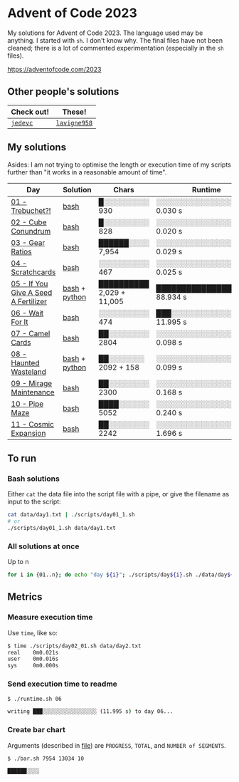 # Advent of Code 2023

My solutions for Advent of Code 2023. The language used may be anything. I started with `sh`. I don't know why. The final files have not been cleaned; there is a lot of commented experimentation (especially in the `sh` files).

<https://adventofcode.com/2023>

## Other people's solutions

| Check out! | These! |
| --- | --- |
| [`jedevc`](https://github.com/jedevc/advent-of-code-2023/) | [`lavigne958`](https://github.com/lavigne958/Adventofcode2023) |

## My solutions

Asides: I am not trying to optimise the length or execution time of my scripts further than "it works in a reasonable amount of time".

| Day | Solution | Chars | Runtime |
| --- | --- | --- | --- |
| [01 - Trebuchet?!] | [bash][01] | █░░░░░░░░░ 930 | <span id="01">░░░░░░░░░░░░░░░░░░░░ 0.030 s</span> |
| [02 - Cube Conundrum] | [bash][02] | █░░░░░░░░░ 828 | <span id="02">░░░░░░░░░░░░░░░░░░░░ 0.020 s</span> |
| [03 - Gear Ratios] | [bash][03] | ██████░░░░ 7,954 | <span id="03">░░░░░░░░░░░░░░░░░░░░ 0.029 s</span> |
| [04 - Scratchcards] | [bash][04] | ░░░░░░░░░░ 467 | <span id="04">░░░░░░░░░░░░░░░░░░░░ 0.025 s</span> |
| [05 - If You Give A Seed A Fertilizer] | [bash][05] + [python][05-py] | ██████████ 2,029 + 11,005 | <span id="05">████████████████████ 88.934 s</span> |
| [06 - Wait For It] | [bash][06] | ░░░░░░░░░░ 474 | <span id="06">███░░░░░░░░░░░░░░░░░ 11.995 s</span> |
| [07 - Camel Cards] | [bash][07] | ██░░░░░░░░ 2804 | <span id="07">░░░░░░░░░░░░░░░░░░░░ 0.098 s</span> |
| [08 - Haunted Wasteland] | [bash][08] + [python][08-py] | ██░░░░░░░ 2092 + 158 | <span id="08">░░░░░░░░░░░░░░░░░░░░ 0.099 s</span> |
| [09 - Mirage Maintenance] | [bash][09] | ██░░░░░░░░ 2300 | <span id="09">░░░░░░░░░░░░░░░░░░░░ 0.168 s</span> |
| [10 - Pipe Maze] | [bash][10] | ████░░░░░░ 5052 | <span id="10">░░░░░░░░░░░░░░░░░░░░ 0.240 s</span> |
| [11 - Cosmic Expansion] | [bash][11] | ██░░░░░░░░ 2242 | <span id="11">░░░░░░░░░░░░░░░░░░░░ 1.696 s</span> |

[01 - Trebuchet?!]: https://adventofcode.com/2023/day/1
[01]: ./scripts/day01.sh
[02 - Cube Conundrum]: https://adventofcode.com/2023/day/2
[02]: ./scripts/day02.sh
[03 - Gear Ratios]: https://adventofcode.com/2023/day/3
[03]: ./scripts/day03.sh
[04 - Scratchcards]: https://adventofcode.com/2023/day/4
[04]: ./scripts/day04.sh
[05 - If You Give A Seed A Fertilizer]: https://adventofcode.com/2023/day/5
[05]: ./scripts/day05.sh
[05-py]: ./scripts/day05.sh
[06 - Wait For It]: https://adventofcode.com/2023/day/6
[06]: ./scripts/day06.sh
[07 - Camel Cards]: https://adventofcode.com/2023/day/7
[07]: ./scripts/day07.sh
[08 - Haunted Wasteland]: https://adventofcode.com/2023/day/8
[08]: ./scripts/day08.sh
[08-py]: ./scripts/day08.py
[09 - Mirage Maintenance]: https://adventofcode.com/2023/day/9
[09]: ./scripts/day09.sh
[10 - Pipe Maze]: https://adventofcode.com/2023/day/10
[10]: ./scripts/day10.sh
[11 - Cosmic Expansion]: https://adventofcode.com/2023/day/11
[11]: ./scripts/day11.sh

## To run

### Bash solutions

Either `cat` the data file into the script file with a pipe, or give the filename as input to the script:

```bash
cat data/day1.txt | ./scripts/day01_1.sh
# or
./scripts/day01_1.sh data/day1.txt
```

### All solutions at once

Up to n

```bash
for i in {01..n}; do echo "day ${i}"; ./scripts/day${i}.sh ./data/day${i}.txt; done
```

## Metrics

### Measure execution time

Use `time`, like so:

```bash
$ time ./scripts/day02_01.sh data/day2.txt
real    0m0.021s
user    0m0.016s
sys     0m0.000s
```

### Send execution time to readme

```bash
$ ./runtime.sh 06

writing ███░░░░░░░░░░░░░░░░░ (11.995 s) to day 06...
```

### Create bar chart

Arguments (described in [file](./bar.sh)) are `PROGRESS`, `TOTAL`, and `NUMBER of SEGMENTS`.

```bash
$ ./bar.sh 7954 13034 10

██████░░░░
```
